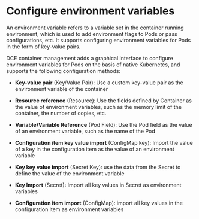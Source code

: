 # Configure environment variables

An environment variable refers to a variable set in the container running environment, which is used to add environment flags to Pods or pass configurations, etc. It supports configuring environment variables for Pods in the form of key-value pairs.

DCE container management adds a graphical interface to configure environment variables for Pods on the basis of native Kubernetes, and supports the following configuration methods:

- **Key-value pair** (Key/Value Pair): Use a custom key-value pair as the environment variable of the container

- **Resource reference** (Resource): Use the fields defined by Container as the value of environment variables, such as the memory limit of the container, the number of copies, etc.

- **Variable/Variable Reference** (Pod Field): Use the Pod field as the value of an environment variable, such as the name of the Pod

- **Configuration item key value import** (ConfigMap key): Import the value of a key in the configuration item as the value of an environment variable

- **Key key value import** (Secret Key): use the data from the Secret to define the value of the environment variable

- **Key Import** (Secret): Import all key values ​​in Secret as environment variables

- **Configuration item import** (ConfigMap): import all key values ​​in the configuration item as environment variables